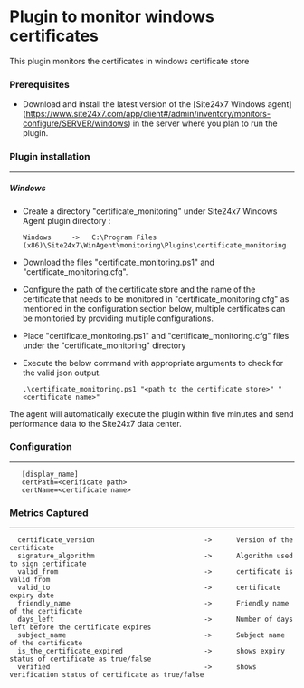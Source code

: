 # Plugin to monitor windows certificates

This plugin monitors the certificates in windows certificate store

### Prerequisites

- Download and install the latest version of the [Site24x7 Windows agent] (https://www.site24x7.com/app/client#/admin/inventory/monitors-configure/SERVER/windows) in the server where you plan to run the plugin.

### Plugin installation

---

##### Windows

- Create a directory "certificate_monitoring" under Site24x7 Windows Agent plugin directory :

      Windows     ->   C:\Program Files (x86)\Site24x7\WinAgent\monitoring\Plugins\certificate_monitoring

- Download the files "certificate_monitoring.ps1" and "certificate_monitoring.cfg".

- Configure the path of the certificate store and the name of the certificate that needs to be monitored in "certificate_monitoring.cfg" as mentioned in the configuration section below, multiple certificates can be monitoried by providing multiple configurations.

- Place "certificate_monitoring.ps1" and "certificate_monitoring.cfg" files under the "certificate_monitoring" directory

- Execute the below command with appropriate arguments to check for the valid json output.

      .\certificate_monitoring.ps1 "<path to the certificate store>" "<certificate name>"

The agent will automatically execute the plugin within five minutes and send performance data to the Site24x7 data center.

### Configuration
---
       [display_name]
       certPath=<cerificate path>
       certName=<certificate name>
       
### Metrics Captured

---

      certificate_version                           ->      Version of the certificate
      signature_algorithm                           ->      Algorithm used to sign certificate
      valid_from                                    ->      certificate is valid from
      valid_to                                      ->      certificate expiry date
      friendly_name                                 ->      Friendly name of the certificate
      days_left                                     ->      Number of days left before the certificate expires
      subject_name                                  ->      Subject name of the certificate
      is_the_certificate_expired                    ->      shows expiry status of certificate as true/false
      verified                                      ->      shows verification status of certificate as true/false
